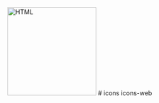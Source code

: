 <img  alt="HTML" height="200px" whith="100%" src="https://media.discordapp.net/attachments/1198766161467281529/1210262398003576902/image.png?ex=65e9ebb1&is=65d776b1&hm=5c690a9074eb3874d01eacf593ffcc16e8bce96067afe9d7ec441b4337a14001&=&format=webp&quality=lossless&width=1440&height=563"/>
# icons
icons-web
